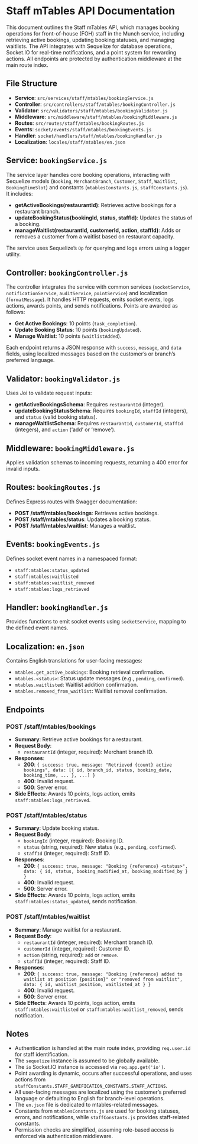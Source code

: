 # Staff mTables API Documentation

This document outlines the Staff mTables API, which manages booking operations for front-of-house (FOH) staff in the Munch service, including retrieving active bookings, updating booking statuses, and managing waitlists. The API integrates with Sequelize for database operations, Socket.IO for real-time notifications, and a point system for rewarding actions. All endpoints are protected by authentication middleware at the main route index.

## File Structure

- **Service**: `src/services/staff/mtables/bookingService.js`
- **Controller**: `src/controllers/staff/mtables/bookingController.js`
- **Validator**: `src/validators/staff/mtables/bookingValidator.js`
- **Middleware**: `src/middleware/staff/mtables/bookingMiddleware.js`
- **Routes**: `src/routes/staff/mtables/bookingRoutes.js`
- **Events**: `socket/events/staff/mtables/bookingEvents.js`
- **Handler**: `socket/handlers/staff/mtables/bookingHandler.js`
- **Localization**: `locales/staff/mtables/en.json`

## Service: `bookingService.js`

The service layer handles core booking operations, interacting with Sequelize models (`Booking`, `MerchantBranch`, `Customer`, `Staff`, `Waitlist`, `BookingTimeSlot`) and constants (`mtablesConstants.js`, `staffConstants.js`). It includes:

- **getActiveBookings(restaurantId)**: Retrieves active bookings for a restaurant branch.
- **updateBookingStatus(bookingId, status, staffId)**: Updates the status of a booking.
- **manageWaitlist(restaurantId, customerId, action, staffId)**: Adds or removes a customer from a waitlist based on restaurant capacity.

The service uses Sequelize’s `Op` for querying and logs errors using a logger utility.

## Controller: `bookingController.js`

The controller integrates the service with common services (`socketService`, `notificationService`, `auditService`, `pointService`) and localization (`formatMessage`). It handles HTTP requests, emits socket events, logs actions, awards points, and sends notifications. Points are awarded as follows:

- **Get Active Bookings**: 10 points (`task_completion`).
- **Update Booking Status**: 10 points (`bookingUpdated`).
- **Manage Waitlist**: 10 points (`waitlistAdded`).

Each endpoint returns a JSON response with `success`, `message`, and `data` fields, using localized messages based on the customer’s or branch’s preferred language.

## Validator: `bookingValidator.js`

Uses Joi to validate request inputs:

- **getActiveBookingsSchema**: Requires `restaurantId` (integer).
- **updateBookingStatusSchema**: Requires `bookingId`, `staffId` (integers), and `status` (valid booking status).
- **manageWaitlistSchema**: Requires `restaurantId`, `customerId`, `staffId` (integers), and `action` (‘add’ or ‘remove’).

## Middleware: `bookingMiddleware.js`

Applies validation schemas to incoming requests, returning a 400 error for invalid inputs.

## Routes: `bookingRoutes.js`

Defines Express routes with Swagger documentation:

- **POST /staff/mtables/bookings**: Retrieves active bookings.
- **POST /staff/mtables/status**: Updates a booking status.
- **POST /staff/mtables/waitlist**: Manages a waitlist.

## Events: `bookingEvents.js`

Defines socket event names in a namespaced format:

- `staff:mtables:status_updated`
- `staff:mtables:waitlisted`
- `staff:mtables:waitlist_removed`
- `staff:mtables:logs_retrieved`

## Handler: `bookingHandler.js`

Provides functions to emit socket events using `socketService`, mapping to the defined event names.

## Localization: `en.json`

Contains English translations for user-facing messages:

- `mtables.get_active_bookings`: Booking retrieval confirmation.
- `mtables.<status>`: Status update messages (e.g., `pending`, `confirmed`).
- `mtables.waitlisted`: Waitlist addition confirmation.
- `mtables.removed_from_waitlist`: Waitlist removal confirmation.

## Endpoints

### POST /staff/mtables/bookings
- **Summary**: Retrieve active bookings for a restaurant.
- **Request Body**:
  - `restaurantId` (integer, required): Merchant branch ID.
- **Responses**:
  - **200**: `{ success: true, message: "Retrieved {count} active bookings", data: [{ id, branch_id, status, booking_date, booking_time, ... }, ...] }`
  - **400**: Invalid request.
  - **500**: Server error.
- **Side Effects**: Awards 10 points, logs action, emits `staff:mtables:logs_retrieved`.

### POST /staff/mtables/status
- **Summary**: Update booking status.
- **Request Body**:
  - `bookingId` (integer, required): Booking ID.
  - `status` (string, required): New status (e.g., `pending`, `confirmed`).
  - `staffId` (integer, required): Staff ID.
- **Responses**:
  - **200**: `{ success: true, message: "Booking {reference} <status>", data: { id, status, booking_modified_at, booking_modified_by } }`
  - **400**: Invalid request.
  - **500**: Server error.
- **Side Effects**: Awards 10 points, logs action, emits `staff:mtables:status_updated`, sends notification.

### POST /staff/mtables/waitlist
- **Summary**: Manage waitlist for a restaurant.
- **Request Body**:
  - `restaurantId` (integer, required): Merchant branch ID.
  - `customerId` (integer, required): Customer ID.
  - `action` (string, required): `add` or `remove`.
  - `staffId` (integer, required): Staff ID.
- **Responses**:
  - **200**: `{ success: true, message: "Booking {reference} added to waitlist at position {position}" or "removed from waitlist", data: { id, waitlist_position, waitlisted_at } }`
  - **400**: Invalid request.
  - **500**: Server error.
- **Side Effects**: Awards 10 points, logs action, emits `staff:mtables:waitlisted` or `staff:mtables:waitlist_removed`, sends notification.

## Notes

- Authentication is handled at the main route index, providing `req.user.id` for staff identification.
- The `sequelize` instance is assumed to be globally available.
- The `io` Socket.IO instance is accessed via `req.app.get('io')`.
- Point awarding is dynamic, occurs after successful operations, and uses actions from `staffConstants.STAFF_GAMIFICATION_CONSTANTS.STAFF_ACTIONS`.
- All user-facing messages are localized using the customer’s preferred language or defaulting to English for branch-level operations.
- The `en.json` file is dedicated to mtables-related messages.
- Constants from `mtablesConstants.js` are used for booking statuses, errors, and notifications, while `staffConstants.js` provides staff-related constants.
- Permission checks are simplified, assuming role-based access is enforced via authentication middleware.